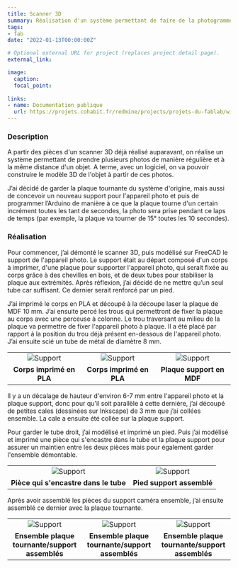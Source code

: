 ```yaml
---
title: Scanner 3D
summary: Réalisation d'un système permettant de faire de la photogrammétrie.
tags:
- fab
date: "2022-01-13T00:00:00Z"

# Optional external URL for project (replaces project detail page).
external_link: 

image:
  caption: 
  focal_point: 
  
links:
- name: Documentation publique
  url: https://projets.cohabit.fr/redmine/projects/projets-du-fablab/wiki/Scanner_3D
---
```


### Description

A partir des pièces d'un scanner 3D déjà réalisé auparavant, on réalise un système permettant de prendre plusieurs photos de manière régulière et à la même distance d'un objet. A terme, avec un logiciel, on va pouvoir construire le modèle 3D de l'objet à partir de ces photos.

J’ai décidé de garder la plaque tournante du système d'origine, mais aussi de concevoir un nouveau support pour l'appareil photo et puis de programmer l’Arduino de manière à ce que la plaque tourne d'un certain incrément toutes les tant de secondes, la photo sera prise pendant ce laps de temps (par exemple, la plaque va tourner de 15° toutes les 10 secondes).

### Réalisation

Pour commencer, j’ai démonté le scanner 3D, puis modélisé sur FreeCAD le support de l'appareil photo.
Le support était au départ composé d'un corps à imprimer, d'une plaque pour supporter l'appareil photo, qui serait fixée au corps grâce à des chevilles en bois, et de deux tubes pour stabiliser la plaque aux extrémités. Après réflexion, j’ai décidé de ne mettre qu’un seul tube car suffisant. Ce dernier serait renforcé par un pied.

J’ai imprimé le corps en PLA et découpé à la découpe laser la plaque de MDF 10 mm. J’ai ensuite percé les trous qui permettront de fixer la plaque au corps avec une perceuse à colonne. Le trou traversant au milieu de la plaque va permettre de fixer l'appareil photo à plaque. Il a été placé par rapport à la position du trou déjà présent en-dessous de l'appareil photo. J’ai ensuite scié un tube de métal de diamètre 8 mm.

||||
|:---:|:---:|:---:|
|![Support](/lea_jean/img/piece1.jpg "Corps imprimé en PLA")|![Support](/lea_jean/img/piece2.jpg "Corps imprimé en PLA")|![Support](/lea_jean/img/plaque2.jpg "Plaque support en MDF")|
|**Corps imprimé en PLA**|**Corps imprimé en PLA**|**Plaque support en MDF**|

Il y a un décalage de hauteur d'environ 6-7 mm entre l'appareil photo et la plaque support, donc pour qu'il soit parallèle à cette dernière, j’ai découpé de petites cales (dessinées sur Inkscape) de 3 mm que j’ai collées ensemble. La cale a ensuite été collée sur la plaque support.

Pour garder le tube droit, j’ai modélisé et imprimé un pied. Puis j’ai modélisé et imprimé une pièce qui s'encastre dans le tube et la plaque support pour assurer un maintien entre les deux pièces mais pour également garder l'ensemble démontable.

|||
|:---:|:---:|
|![Support](/lea_jean/img/piece-scanner3d.jpg "Pièce qui s'encastre dans le tube")|![Support](/lea_jean/img/pied.jpg "Pied support assemblé")|
|**Pièce qui s'encastre dans le tube**|**Pied support assemblé**|

Après avoir assemblé les pièces du support caméra ensemble, j’ai ensuite assemblé ce dernier avec la plaque tournante.

||||
|:---:|:---:|:---:|
|![Support](/lea_jean/img/support2.jpg "Ensemble plaque tournante/support assemblés")|![Support](/lea_jean/img/scanner.jpg "Ensemble plaque tournante/support assemblés")|![Support](/lea_jean/img/support3.jpg "Ensemble plaque tournante/support assemblés")|
|**Ensemble plaque tournante/support assemblés**|**Ensemble plaque tournante/support assemblés**|**Ensemble plaque tournante/support assemblés**|
